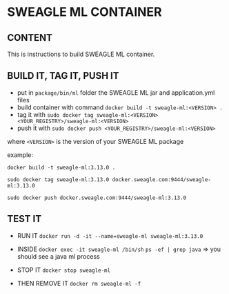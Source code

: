 # SWEAGLE ML CONTAINER

## CONTENT

This is instructions to build SWEAGLE ML container.

## BUILD IT, TAG IT, PUSH IT

- put in `package/bin/ml` folder the SWEAGLE ML jar and application.yml files
- build container with command `docker build -t sweagle-ml:<VERSION> .`
- tag it with `sudo docker tag sweagle-ml:<VERSION> <YOUR_REGISTRY>/sweagle-ml:<VERSION>`
- push it with `sudo docker push <YOUR_REGISTRY>/sweagle-ml:<VERSION>`

where `<VERSION>` is the version of your SWEAGLE ML package


example:

`docker build -t sweagle-ml:3.13.0 .`

`sudo docker tag sweagle-ml:3.13.0 docker.sweagle.com:9444/sweagle-ml:3.13.0`

`sudo docker push docker.sweagle.com:9444/sweagle-ml:3.13.0`


## TEST IT

- RUN IT
`docker run -d -it --name=sweagle-ml sweagle-ml:3.13.0`

- INSIDE
`docker exec -it sweagle-ml /bin/sh`
`ps -ef | grep java` => you should see a java ml process

- STOP IT
`docker stop sweagle-ml`

- THEN REMOVE IT
`docker rm sweagle-ml -f`
